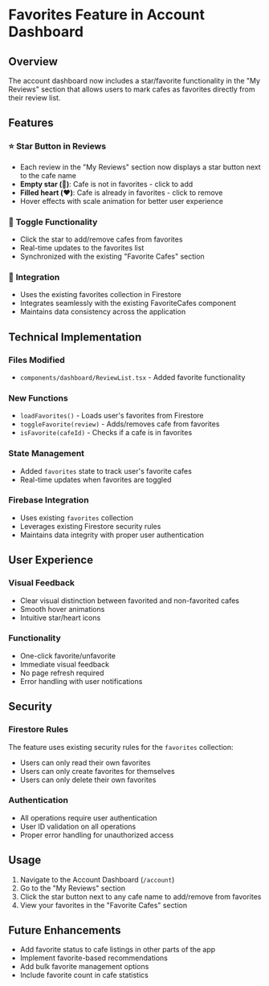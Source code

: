 # Favorites Feature in Account Dashboard

## Overview

The account dashboard now includes a star/favorite functionality in the "My Reviews" section that allows users to mark cafes as favorites directly from their review list.

## Features

### ⭐ **Star Button in Reviews**
- Each review in the "My Reviews" section now displays a star button next to the cafe name
- **Empty star (🤍)**: Cafe is not in favorites - click to add
- **Filled heart (❤️)**: Cafe is already in favorites - click to remove
- Hover effects with scale animation for better user experience

### 🔄 **Toggle Functionality**
- Click the star to add/remove cafes from favorites
- Real-time updates to the favorites list
- Synchronized with the existing "Favorite Cafes" section

### 🎯 **Integration**
- Uses the existing favorites collection in Firestore
- Integrates seamlessly with the existing FavoriteCafes component
- Maintains data consistency across the application

## Technical Implementation

### **Files Modified**
- `components/dashboard/ReviewList.tsx` - Added favorite functionality

### **New Functions**
- `loadFavorites()` - Loads user's favorites from Firestore
- `toggleFavorite(review)` - Adds/removes cafe from favorites
- `isFavorite(cafeId)` - Checks if a cafe is in favorites

### **State Management**
- Added `favorites` state to track user's favorite cafes
- Real-time updates when favorites are toggled

### **Firebase Integration**
- Uses existing `favorites` collection
- Leverages existing Firestore security rules
- Maintains data integrity with proper user authentication

## User Experience

### **Visual Feedback**
- Clear visual distinction between favorited and non-favorited cafes
- Smooth hover animations
- Intuitive star/heart icons

### **Functionality**
- One-click favorite/unfavorite
- Immediate visual feedback
- No page refresh required
- Error handling with user notifications

## Security

### **Firestore Rules**
The feature uses existing security rules for the `favorites` collection:
- Users can only read their own favorites
- Users can only create favorites for themselves
- Users can only delete their own favorites

### **Authentication**
- All operations require user authentication
- User ID validation on all operations
- Proper error handling for unauthorized access

## Usage

1. Navigate to the Account Dashboard (`/account`)
2. Go to the "My Reviews" section
3. Click the star button next to any cafe name to add/remove from favorites
4. View your favorites in the "Favorite Cafes" section

## Future Enhancements

- Add favorite status to cafe listings in other parts of the app
- Implement favorite-based recommendations
- Add bulk favorite management options
- Include favorite count in cafe statistics 